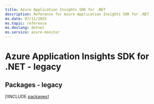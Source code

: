 ```yaml
---
title: Azure Application Insights SDK for .NET
description: Reference for Azure Application Insights SDK for .NET
ms.date: 07/11/2025
ms.topic: reference
ms.devlang: dotnet
ms.service: azure-monitor
---
```

# Azure Application Insights SDK for .NET - legacy
## Packages - legacy
[!INCLUDE [packages](application-insights-index.md)]